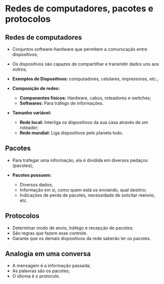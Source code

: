 # **Redes de computadores, pacotes e protocolos**

## **Redes de computadores**

* Conjuntos software-hardware que permitem a comunicação entre dispositivos;

* Os dispositivos são capazes de compartilhar e transmitir dados uns aos outros;

* **Exemplos de Dispositivos:** computadores, celulares, impressoras, etc.;

* **Composição de redes:**
  * **Componentes físicos:** Hardware, cabos, roteadores e switches;
  * **Softwares:** Para tráfego de informações.

* **Tamanho variável:**
  * **Rede local:** Interliga os dispositivos da sua casa através de um roteador;
  * **Rede mundial:** Liga dispositivos pelo planeta todo.

## **Pacotes**

* Para trafegar uma informação, ela é dividida em diversos pedaços (pacotes);

* **Pacotes possuem:**
  * Diversos dados;
  * Informação em si, como quem está os enviando, qual destino;
  * Indicações de perda de pacotes, necessidade de solicitar reenvio, etc.

## **Protocolos**

* Determinar modo de envio, tráfego e recepção de pacotes;
* São regras que fazem esse controle.
* Garante que os demais dispositivos da rede saberão ler os pacotes.

## **Analogia em uma conversa**

* A mensagem é a informação passada;
* As palavras são os pacotes;
* O idioma é o protocolo.
